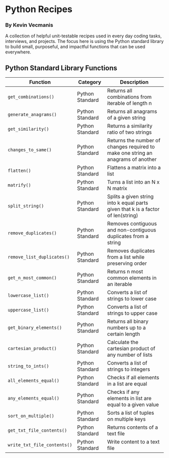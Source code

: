 # Python Recipes
### By Kevin Vecmanis

A collection of helpful unit-testable recipes used in every day coding tasks, interviews, and projects.  The focus here is using the Python standard library to build small, purposeful, and impactful functions that can be used everywhere.

## Python Standard Library Functions

| Function  | Category | Description |
| -----| -----| -----|
| `get_combinations()`  | Python Standard  | Returns all combinations from iterable of length n  |
| `generate_anagrams()`  | Python Standard  | Returns all anagrams of a given string  |
| `get_similarity()`  | Python Standard  | Returns a similarity ratio of two strings  |
| `changes_to_same()`  | Python Standard  | Returns the number of changes required to make one string an anagrams of another  |
| `flatten()`  | Python Standard  | Flattens a matrix into a list  |
| `matrify()`  | Python Standard  | Turns a list into an N x N matrix |
| `split_string()`  | Python Standard  | Splits a given string into k equal parts given that k is a factor of len(string)  |
| `remove_duplicates()`  | Python Standard  | Removes contiguous and non-contiguous duplicates from a string  |
| `remove_list_duplicates()`  | Python Standard  | Removes duplicates from a list while preserving order  |
| `get_n_most_common()`  | Python Standard  | Returns n most common elements in an iterable  |
| `lowercase_list()`  | Python Standard  | Converts a list of strings to lower case  |
| `uppercase_list()`  | Python Standard  | Converts a list of strings to upper case  |
| `get_binary_elements()`  | Python Standard  | Returns all binary numbers up to a certain length  |
| `cartesian_product()`  | Python Standard  | Calculate the cartesian product of any number of lists |
| `string_to_ints()`  | Python Standard  | Converts a list of strings to integers  |
| `all_elements_equal()`  | Python Standard  | Checks if all elements in a list are equal |
| `any_elements_equal()`  | Python Standard  | Checks if any elements in list are equal to a given value  |
| `sort_on_multiple()`  | Python Standard  | Sorts a list of tuples on multiple keys  |
| `get_txt_file_contents()`  | Python Standard  | Returns contents of a text file  |
| `write_txt_file_contents()`  | Python Standard  | Write content to a text file |


